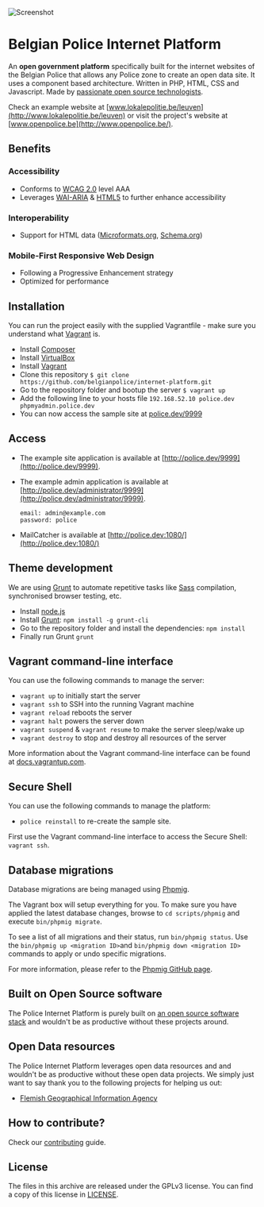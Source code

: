 ![Screenshot](https://dl.dropboxusercontent.com/u/77404/timble/police/github/devices.jpg)

# Belgian Police Internet Platform

An **open government platform** specifically built for the internet websites of the Belgian Police that allows any Police zone to create an open data site. It uses a component based architecture. Written in PHP, HTML, CSS and Javascript. Made by [passionate open source technologists](http://www.timble.net/about/).

Check an example website at [www.lokalepolitie.be/leuven](http://www.lokalepolitie.be/leuven) or visit the project's website at [www.openpolice.be](http://www.openpolice.be/).

## Benefits

### Accessibility

* Conforms to [WCAG 2.0](http://www.w3.org/TR/WCAG20/) level AAA
* Leverages [WAI-ARIA](http://www.w3.org/TR/wai-aria/) & [HTML5](http://www.w3.org/TR/html5/) to further enhance accessibility

### Interoperability

* Support for HTML data ([Microformats.org](http://www.microformats.org/), [Schema.org](http://www.schema.org/))

### Mobile-First Responsive Web Design

* Following a Progressive Enhancement strategy
* Optimized for performance

## Installation

You can run the project easily with the supplied Vagrantfile - make sure you understand what [Vagrant](http://vagrantup.com/) is.

* Install [Composer](http://getcomposer.org/doc/00-intro.md)
* Install [VirtualBox](http://www.virtualbox.org/)
* Install [Vagrant](http://www.vagrantup.com/downloads.html)
* Clone this repository
    ```$ git clone https://github.com/belgianpolice/internet-platform.git```
* Go to the repository folder and bootup the server
    ```$ vagrant up```
* Add the following line to your hosts file
    ```192.168.52.10 police.dev phpmyadmin.police.dev```
* You can now access the sample site at [police.dev/9999](http://police.dev/9999)

## Access

* The example site application is available at [http://police.dev/9999](http://police.dev/9999).
* The example admin application is available at [http://police.dev/administrator/9999](http://police.dev/administrator/9999).

    ```
    email: admin@example.com
    password: police
    ```
* MailCatcher is available at [http://police.dev:1080/](http://police.dev:1080/)

## Theme development

We are using [Grunt](http://gruntjs.com/) to automate repetitive tasks like [Sass](http://sass-lang.com/) compilation, synchronised browser testing, etc.

* Install [node.js](http://nodejs.org/)
* Install [Grunt](http://gruntjs.com/): ```npm install -g grunt-cli```
* Go to the repository folder and install the dependencies: ```npm install```
* Finally run Grunt ```grunt```

## Vagrant command-line interface

You can use the following commands to manage the server:

* ```vagrant up``` to initially start the server
* ```vagrant ssh``` to SSH into the running Vagrant machine
* ```vagrant reload``` reboots the server
* ```vagrant halt``` powers the server down
* ```vagrant suspend``` & ```vagrant resume``` to make the server sleep/wake up
* ```vagrant destroy``` to stop and destroy all resources of the server

More information about the Vagrant command-line interface can be found at [docs.vagrantup.com](http://docs.vagrantup.com/v2/cli/index.html).

## Secure Shell

You can use the following commands to manage the platform:

* ```police reinstall``` to re-create the sample site.

First use the Vagrant command-line interface to access the Secure Shell: ```vagrant ssh```.

## Database migrations

Database migrations are being managed using [Phpmig](https://github.com/davedevelopment/phpmig).

The Vagrant box will setup everything for you. To make sure you have applied the latest database changes, browse to ```cd scripts/phpmig``` and execute ```bin/phpmig migrate```.

To see a list of all migrations and their status, run ```bin/phpmig status```. Use the ```bin/phpmig up <migration ID>```and ```bin/phpmig down <migration ID>``` commands to apply or undo specific migrations.

For more information, please refer to the [Phpmig GitHub page](https://github.com/davedevelopment/phpmig).

## Built on Open Source software

The Police Internet Platform is purely built on [an open source software stack](http://www.openpolice.be/stack/) and wouldn't be as productive without these projects around.


## Open Data resources

The Police Internet Platform leverages open data resources and and wouldn't be as productive without these open data projects.
We simply just want to say thank you to the following projects for helping us out:

* [Flemish Geographical Information Agency](https://www.agiv.be/)


## How to contribute?

Check our [contributing](CONTRIBUTING.md) guide.


## License

The files in this archive are released under the GPLv3 license. You can find a copy of this license in [LICENSE](LICENSE.md).
